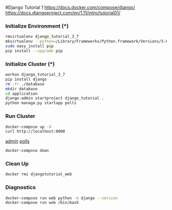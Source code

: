 #Django Tutorial 1
https://docs.docker.com/compose/django/
https://docs.djangoproject.com/en/1.11/intro/tutorial01/

### Initialize Environment (*)
```bash
rmvirtualenv django_tutorial_3_7
mkvirtualenv --python=/Library/Frameworks/Python.framework/Versions/3.6/bin/python3 django_tutorial_3_7
sudo easy_install pip
pip install --upgrade pip
```

### Initialize Cluster (*)
```bash
workon django_tutorial_3_7
pip install django
rm -fr ./database
mkdir database
cd application
django-admin startproject django_tutorial .
python manage.py startapp polls
```

### Run Cluster
```bash
docker-compose up -d
curl http://localhost:8000
```
[admin](http://127.0.0.1:8000/admin/)
[polls](http://127.0.0.1:8000/polls/)
```bash
docker-compose down
```

### Clean Up
```bash
docker rmi djangotutorial_web
```

### Diagnostics
```bash
docker-compose run web python -m django --version
docker-compose run web /bin/bash
```